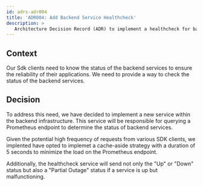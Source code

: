 ```yaml
---
id: adrs-adr004
title: 'ADR004: Add Backend Service Healthcheck'
description: >
   Architecture Decision Record (ADR) to implement a healthcheck for backend services
---
```

## Context
Our Sdk clients need to know the status of the backend services to ensure the reliability of their applications. We need to provide a way to check the status of the backend services.

## Decision
To address this need, we have decided to implement a new service within the backend infrastructure. This service will be responsible for querying a Prometheus endpoint to determine the status of backend services.

Given the potential high frequency of requests from various SDK clients, we implented have opted to implemet a cache-aside strategy with a duration of 5 seconds to minimize the load on the Prometheus endpoint.

Additionally, the healthcheck service will send not only the  "Up" or "Down" status but also  a "Partial Outage" status if a service is up but malfunctioning.


